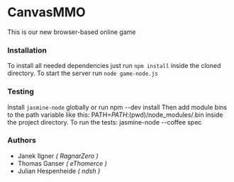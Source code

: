 # CanvasMMO

This is our new browser-based online game

### Installation
To install all needed dependencies just run ``` npm install ``` inside the cloned directory.
To start the server run ``` node game-node.js ```


### Testing
Install ```jasmine-node``` globally or run 
  npm --dev install
Then add module bins to the path variable like this:
  PATH=$PATH:$(pwd)/node_modules/.bin 
inside the project directory. To run the tests:
  jasmine-node --coffee spec

### Authors

* Janek Ilgner _( RagnarZero )_
* Thomas Ganser _( eThomerce )_
* Julian Hespenheide _( ndsh )_
